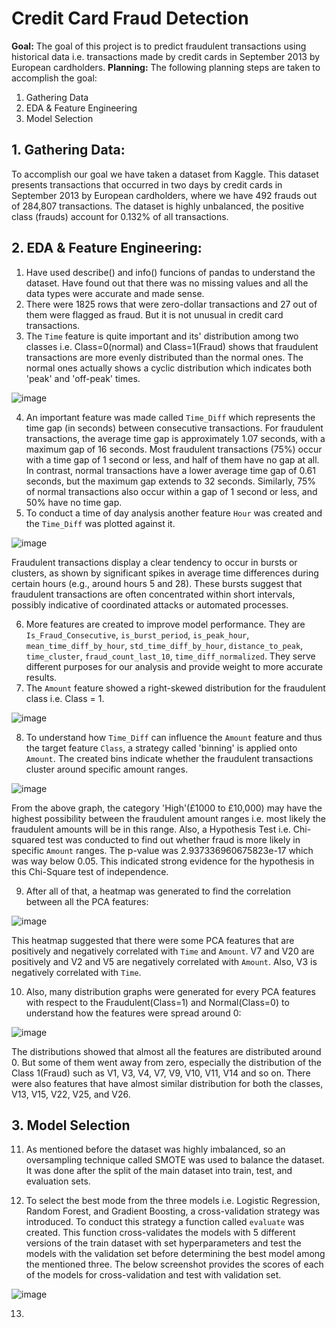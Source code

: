 # Credit Card Fraud Detection
**Goal:** The goal of this project is to predict fraudulent transactions using historical data i.e. transactions made by credit cards in September 2013 by European cardholders.
**Planning:** The following planning steps are taken to accomplish the goal:
1. Gathering Data
2. EDA & Feature Engineering
3. Model Selection

## 1. Gathering Data:
To accomplish our goal we have taken a dataset from Kaggle. This dataset presents transactions that occurred in two days by credit cards in September 2013 by European cardholders, where we have 492 frauds out of 284,807 transactions. The dataset is highly unbalanced, the positive class (frauds) account for 0.132% of all transactions.

## 2. EDA & Feature Engineering:
1. Have used describe() and info() funcions of pandas to understand the dataset. Have found out that there was no missing values and all the data types were accurate and made sense.
2. There were 1825 rows that were zero-dollar transactions and 27 out of them were flagged as fraud. But it is not unusual in credit card transactions.
3. The ```Time``` feature is quite important and its' distribution among two classes i.e. Class=0(normal) and Class=1(Fraud) shows that fraudulent transactions are more evenly distributed than the normal ones. The normal ones actually shows a cyclic distribution which indicates both 'peak' and 'off-peak' times.

![image](https://github.com/user-attachments/assets/fcf01da7-ca74-48fd-98c1-77aca37d156f)

4. An important feature was made called ```Time_Diff``` which represents the time gap (in seconds) between consecutive transactions. For fraudulent transactions, the average time gap is approximately 1.07 seconds, with a maximum gap of 16 seconds. Most fraudulent transactions (75%) occur with a time gap of 1 second or less, and half of them have no gap at all.
In contrast, normal transactions have a lower average time gap of 0.61 seconds, but the maximum gap extends to 32 seconds. Similarly, 75% of normal transactions also occur within a gap of 1 second or less, and 50% have no time gap.
5. To conduct a time of day analysis another feature ```Hour``` was created and the ```Time_Diff``` was plotted against it.

![image](https://github.com/user-attachments/assets/7c84c5d0-ef4c-4b58-a811-f2af43851521)

Fraudulent transactions display a clear tendency to occur in bursts or clusters, as shown by significant spikes in average time differences during certain hours (e.g., around hours 5 and 28). These bursts suggest that fraudulent transactions are often concentrated within short intervals, possibly indicative of coordinated attacks or automated processes.

6. More features are created to improve model performance. They are ```Is_Fraud_Consecutive```, ```is_burst_period```, ```is_peak_hour```, ```mean_time_diff_by_hour```, ```std_time_diff_by_hour```, ```distance_to_peak```, ```time_cluster```, ```fraud_count_last_10```, ```time_diff_normalized```. They serve different purposes for our analysis and provide weight to more accurate results.
7. The ```Amount``` feature showed a right-skewed distribution for the fraudulent class i.e. Class = 1.

![image](https://github.com/user-attachments/assets/182f5ced-e1cd-4947-b1de-ba45d5b010b1)

8. To understand how ```Time_Diff``` can influence the ```Amount``` feature and thus the target feature ```Class```, a strategy called 'binning' is applied onto ```Amount```. The created bins indicate whether the fraudulent transactions cluster around specific amount ranges.

![image](https://github.com/user-attachments/assets/1cfd4d39-982a-4e54-ae4f-7dd6cdd7adc6)

From the above graph, the category 'High'(£1000 to £10,000) may have the highest possibility between the fraudulent amount ranges i.e. most likely the fraudulent amounts will be in this range. Also, a Hypothesis Test i.e. Chi-squared test was conducted to find out whether fraud is more likely in specific ```Amount``` ranges. The p-value was 2.937336960675823e-17 which was way below 0.05. This indicated strong evidence for the hypothesis in this Chi-Square test of independence.

9. After all of that, a heatmap was generated to find the correlation between all the PCA features:

![image](https://github.com/user-attachments/assets/fbe32b1e-9062-494d-a4d7-da773923366e)

This heatmap suggested that there were some PCA features that are positively and negatively correlated with ```Time``` and ```Amount```. V7 and V20 are positively and V2 and V5 are negatively correlated with ```Amount```. Also, V3 is negatively correlated with ```Time```.

10. Also, many distribution graphs were generated for every PCA features with respect to the Fraudulent(Class=1) and Normal(Class=0) to understand how the features were spread around 0:

![image](https://github.com/user-attachments/assets/da6e687b-bf70-4839-a47c-e47566d94484)

The distributions showed that almost all the features are distributed around 0. But some of them went away from zero, especially the distribution of the Class 1(Fraud) such as V1, V3, V4, V7, V9, V10, V11, V14 and so on. There were also features that have almost similar distribution for both the classes, V13, V15, V22, V25, and V26.

## 3. Model Selection
11. As mentioned before the dataset was highly imbalanced, so an oversampling technique called SMOTE was used to balance the dataset. It was done after the split of the main dataset into train, test, and evaluation sets.

12. To select the best mode from the three models i.e. Logistic Regression, Random Forest, and Gradient Boosting, a cross-validation strategy was introduced. To conduct this strategy a function called ```evaluate``` was created. This function cross-validates the models with 5 different versions of the train dataset with set hyperparameters and test the models with the validation set before determining the best model among the mentioned three. The below screenshot provides the scores of each of the models for cross-validation and test with validation set.

![image](https://github.com/user-attachments/assets/ea189b8e-7b99-4706-8f42-5d057aeafe2a)

13. 
